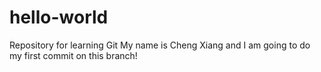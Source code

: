 # hello-world
Repository for learning Git
My name is Cheng Xiang and I am going to do my first commit on this branch!
